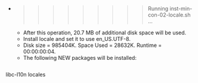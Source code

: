 * >>>>>>>>> Running inst-min-con-02-locale.sh ...
  * After this operation, 20.7 MB of additional disk space will be used.
  * Install locale and set it to use en_US.UTF-8.
  * Disk size = 985404K. Space Used = 28632K. Runtime = 00:00:00:04.
  * The following NEW packages will be installed:
  ```bash
libc-l10n locales
  ```
